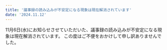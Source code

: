 ```yaml
---
title: '議事録の読み込みが不安定になる現象は現在解消されています'
date: '2024.11.12'
---
```


11月6日(水)にお知らせさせていただいた、議事録の読み込みが不安定になる現象は現在解消されています。
この度はご不便をおかけして申し訳ありませんでした。
